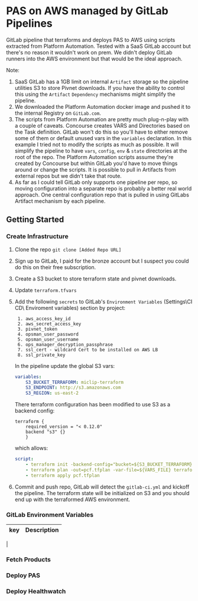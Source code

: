 #  PAS on AWS managed by GitLab Pipelines

GitLab pipeline that terraforms and deploys PAS to AWS using scripts extracted from Platform Automation. Tested with a SaaS GitLab account but there's no reason it wouldn't work on prem. We didn't deploy GitLab runners into the AWS environment but that would be the ideal approach. 

Note: 
1. SaaS GitLab has a 1GB limit on internal `Artifact` storage so the pipeline utilities S3 to store Pivnet downloads. If you have the ability to control this using the `Artifact` `Dependency` mechanisms might simplify the pipeline. 
2. We downloaded the Platform Automation docker image and pushed it to the internal Registry on `GitLab.com`. 
3. The scripts from Platform Automation are pretty much plug-n-play with a couple of caveats. Concourse creates VARS and Directories based on the Task definition. GitLab won't do this so you'll have to either remove some of them or default unused vars in the `variables` declaration. In this example I tried not to modify the scripts as much as possible. It will simplify the pipeline to have `vars`, `config`, `env` & `state` directories at the root of the repo. The Platform Automation scripts assume they're created by Concourse but within GitLab you'd have to move things around or change the scripts. It is possible to pull in Artifacts from external repos but we didn't take that route. 
4. As far as I could tell GitLab only supports one pipeline per repo, so moving configuration into a separate repo is probably a better real world approach. One central configuration repo that is pulled in using GitLabs Artifact mechanism by each pipeline. 

## Getting Started

### Create Infrastructure

1. Clone the repo `git clone [Added Repo URL]`
1. Sign up to GitLab, I paid for the bronze account but I suspect you could do this on their free subscription. 
1. Create a S3 bucket to store terraform state and pivnet downloads. 
1. Update `terraform.tfvars`
1. Add the following `secrets` to GitLab's `Environment Variables` (Settings\CI CD\ Enviroment variables) section by project:

        1. aws_access_key_id
        2. aws_secret_access_key
        3. pivnet_token
        4. opsman_user_password
        5. opsman_user_username
        6. ops_manager_decryption_passphrase
        7. ssl_cert - wildcard Cert to be installed on AWS LB 
        8. ssl_private_key
         
    In the pipeline update the global S3 vars: 

    ``` yml
    variables:
        S3_BUCKET_TERRAFORM: miclip-terraform
        S3_ENDPOINT: http://s3.amazonaws.com
        S3_REGION: us-east-2
    ```

    There terraform configuration has been modified to use S3 as a backend config: 

    ``` 
    terraform {
        required_version = "< 0.12.0"
        backend "s3" {}
        }
    ```

    which allows: 

    ``` yml
    script:
        - terraform init -backend-config="bucket=${S3_BUCKET_TERRAFORM}" -backend-config="key=${environment}/terraform.tfstate" -backend-config="region=${S3_REGION}" terraforming-pas
        - terraform plan -out=pcf.tfplan -var-file=${VARS_FILE} terraforming-pas
        - terraform apply pcf.tfplan
    ```
1. Commit and push repo, GitLab will detect the `gitlab-ci.yml` and kickoff the pipeline. The terraform state will be initialized on S3 and you should end up with the terraformed AWS environment. 

### GitLab Environment Variables

| key | Description |
|-----|-------------|
|


### Fetch Products

### Deploy PAS

### Deploy Healthwatch 
